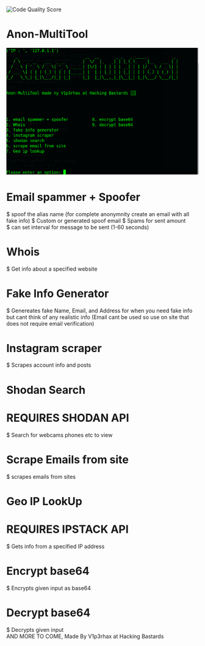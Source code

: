 ![Code Quality Score](https://www.code-inspector.com/project/19644/score/svg)
# Anon-MultiTool
![GitHub Logo](tools.png)

# Email spammer + Spoofer 
  $ spoof the alias name (for complete anonymnity create an email with all fake info)
  $ Custom or generated spoof email
  $ Spams for sent amount                                                                                       
  $ can set interval for message to be sent (1-60 seconds)
# Whois
  $ Get info about a specified website
# Fake Info Generator
  $ Genereates fake Name, Email, and Address for when you need fake info but cant think of any realistic info (Email cant be used so use on site that does not require email verification)
# Instagram scraper
  $ Scrapes account info and posts
# Shodan Search
  # REQUIRES SHODAN API
  $ Search for webcams phones etc to view 
# Scrape Emails from site 
  $ scrapes emails from sites
# Geo IP LookUp
  # REQUIRES IPSTACK API
  $ Gets info from a specified IP address
# Encrypt base64                                                                                                   
  $ Encrypts given input as base64                                                                                  
# Decrypt base64                                                                                
  $ Decrypts given input                                                                                            
  AND MORE TO COME, Made By V1p3rhax at Hacking Bastards  
